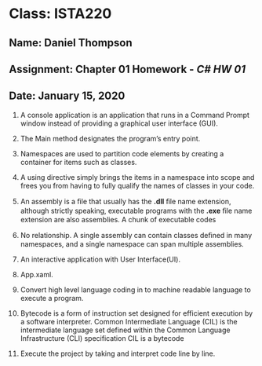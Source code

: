 # **Class: ISTA220**
## **Name:**   Daniel Thompson
## **Assignment:** Chapter 01 Homework - *C# HW 01*
## **Date:** January 15, 2020


1. A console application is an application that runs in a Command Prompt window instead of providing a graphical user interface (GUI).

1. The Main method designates the program’s entry point.

1. Namespaces are used to partition code elements by creating a container for items such as classes.

1. A using directive simply brings the items in a namespace into scope and frees you from having to fully qualify the names of classes in your code.

1. An assembly is a ﬁle that usually has the **.dll** ﬁle name extension, although strictly speaking, executable programs with the **.exe** ﬁle name extension are also assemblies. A chunk of executable codes

1. No relationship. A single assembly can contain classes deﬁned in many namespaces, and a single namespace can span multiple assemblies.

1. An interactive application with User Interface(UI).

1. App.xaml.

1. Convert high level language coding in to machine readable language to execute a program.

1. Bytecode is a form of instruction set designed for efficient execution by a software interpreter.
   Common Intermediate Language (CIL) is the intermediate language set defined within the Common Language Infrastructure (CLI) specification
   CIL is a bytecode

1. Execute the project by taking and interpret code line by line.

